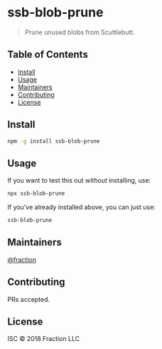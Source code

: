 # ssb-blob-prune

> Prune unused blobs from Scuttlebutt.

## Table of Contents

- [Install](#install)
- [Usage](#usage)
- [Maintainers](#maintainers)
- [Contributing](#contributing)
- [License](#license)

## Install

```sh
npm -g install ssb-blob-prune
```

## Usage

If you want to test this out *without* installing, use:

```sh
npx ssb-blob-prune
```

If you've already installed above, you can just use:

```sh
ssb-blob-prune
```

## Maintainers

[@fraction](https://github.com/fraction)

## Contributing

PRs accepted.

## License

ISC © 2018 Fraction LLC
